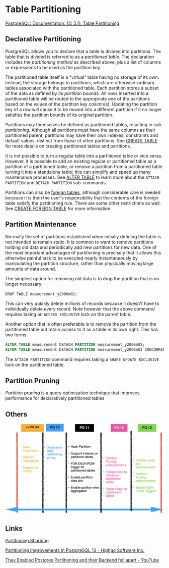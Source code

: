 # Table Partitioning

[PostgreSQL: Documentation: 15: 5.11. Table Partitioning](https://www.postgresql.org/docs/current/ddl-partitioning.html)

## Declarative Partitioning

PostgreSQL allows you to declare that a table is divided into partitions. The table that is divided is referred to as a _partitioned table_. The declaration includes the _partitioning method_ as described above, plus a list of columns or expressions to be used as the _partition key_.

The partitioned table itself is a "virtual" table having no storage of its own. Instead, the storage belongs to _partitions_, which are otherwise-ordinary tables associated with the partitioned table. Each partition stores a subset of the data as defined by its _partition bounds_. All rows inserted into a partitioned table will be routed to the appropriate one of the partitions based on the values of the partition key column(s). Updating the partition key of a row will cause it to be moved into a different partition if it no longer satisfies the partition bounds of its original partition.

Partitions may themselves be defined as partitioned tables, resulting in _sub-partitioning_. Although all partitions must have the same columns as their partitioned parent, partitions may have their own indexes, constraints and default values, distinct from those of other partitions. See [CREATE TABLE](https://www.postgresql.org/docs/current/sql-createtable.html "CREATE TABLE") for more details on creating partitioned tables and partitions.

It is not possible to turn a regular table into a partitioned table or vice versa. However, it is possible to add an existing regular or partitioned table as a partition of a partitioned table, or remove a partition from a partitioned table turning it into a standalone table; this can simplify and speed up many maintenance processes. See [ALTER TABLE](https://www.postgresql.org/docs/current/sql-altertable.html "ALTER TABLE") to learn more about the `ATTACH PARTITION` and `DETACH PARTITION` sub-commands.

Partitions can also be [foreign tables](https://www.postgresql.org/docs/current/ddl-foreign-data.html "5.12. Foreign Data"), although considerable care is needed because it is then the user's responsibility that the contents of the foreign table satisfy the partitioning rule. There are some other restrictions as well. See [CREATE FOREIGN TABLE](https://www.postgresql.org/docs/current/sql-createforeigntable.html "CREATE FOREIGN TABLE") for more information.

## Partition Maintenance

Normally the set of partitions established when initially defining the table is not intended to remain static. It is common to want to remove partitions holding old data and periodically add new partitions for new data. One of the most important advantages of partitioning is precisely that it allows this otherwise painful task to be executed nearly instantaneously by manipulating the partition structure, rather than physically moving large amounts of data around.

The simplest option for removing old data is to drop the partition that is no longer necessary:

`DROP TABLE measurement_y2006m02;`

This can very quickly delete millions of records because it doesn't have to individually delete every record. Note however that the above command requires taking an `ACCESS EXCLUSIVE` lock on the parent table.

Another option that is often preferable is to remove the partition from the partitioned table but retain access to it as a table in its own right. This has two forms:

```sql
ALTER TABLE measurement DETACH PARTITION measurement_y2006m02;
ALTER TABLE measurement DETACH PARTITION measurement_y2006m02 CONCURRENTLY;
```

The `ATTACH PARTITION` command requires taking a `SHARE UPDATE EXCLUSIVE` lock on the partitioned table.

## Partition Pruning

_Partition pruning_ is a query optimization technique that improves performance for declaratively partitioned tables

## Others

![table-partitioning-postgres](../../../media/Pasted%20image%2020230326214011.png)

## Links

[Partitioning Sharding](databases/sql-databases/partitioning-sharding.md)

[Partitioning Improvements in PostgreSQL 13 - Highgo Software Inc.](https://www.highgo.ca/2020/08/08/partitioning-improvements-in-postgresql-13/)

[They Enabled Postgres Partitioning and their Backend fell apart - YouTube](https://www.youtube.com/watch?v=YPorP8BsF_c)
